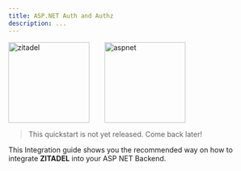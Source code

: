 ```yaml
---
title: ASP.NET Auth and Authz
description: ...
---
```


<div style="display: flex; align-items: center;">
    <img src="logos/zitadel-logo-solo-darkdesign.svg" height="160px" alt="zitadel"/>
    <i style="font-size: 40px; height: 40px;  margin: 0 15px;" class="las la-arrow-right"></i>
    <img src="tech/net.svg" height="160px" alt="aspnet"/>
</div>


> This quickstart is not yet released. Come back later!

This Integration guide shows you the recommended way on how to integrate **ZITADEL** into your ASP NET Backend.
